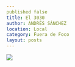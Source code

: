```yaml
---
published false
title: El 3030
author: ANDRÉS SÁNCHEZ
location: Local
category: Fuera de Foco
layout: posts
---
```


![](http://i.imgur.com/jrRDoFRm.jpg)

